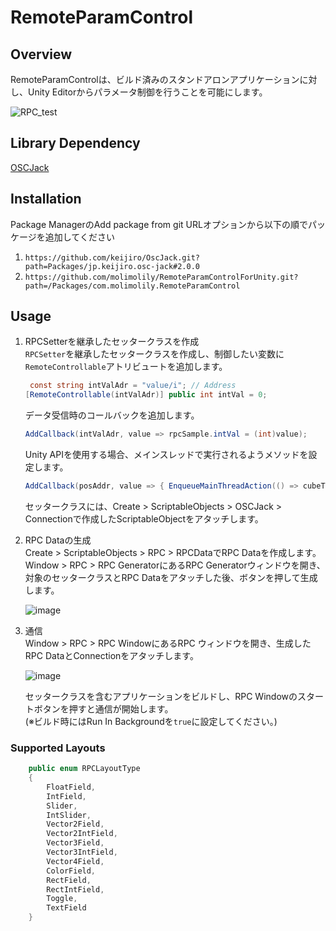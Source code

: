 # RemoteParamControl
## Overview
RemoteParamControlは、ビルド済みのスタンドアロンアプリケーションに対し、Unity Editorからパラメータ制御を行うことを可能にします。  

![RPC_test](https://github.com/user-attachments/assets/df0fab89-efcb-4d23-b220-b9b254749b3a)

## Library Dependency
[OSCJack](https://github.com/keijiro/OscJack)

## Installation
Package ManagerのAdd package from git URLオプションから以下の順でパッケージを追加してください
1. ```https://github.com/keijiro/OscJack.git?path=Packages/jp.keijiro.osc-jack#2.0.0```
2. ```https://github.com/molimolily/RemoteParamControlForUnity.git?path=/Packages/com.molimolily.RemoteParamControl```

## Usage
1. RPCSetterを継承したセッタークラスを作成  
   ```RPCSetter```を継承したセッタークラスを作成し、制御したい変数に```RemoteControllable```アトリビュートを追加します。  
   ``` C#
    const string intValAdr = "value/i"; // Address
   [RemoteControllable(intValAdr)] public int intVal = 0;
   ```
   データ受信時のコールバックを追加します。    
   ```C#
   AddCallback(intValAdr, value => rpcSample.intVal = (int)value);
   ```
   Unity APIを使用する場合、メインスレッドで実行されるようメソッドを設定します。  
   ```C#
   AddCallback(posAddr, value => { EnqueueMainThreadAction(() => cubeTransform.position = (Vector3)value); });
   ```
   セッタークラスには、Create > ScriptableObjects > OSCJack > Connectionで作成したScriptableObjectをアタッチします。  
2. RPC Dataの生成  
   Create > ScriptableObjects > RPC > RPCDataでRPC Dataを作成します。Window > RPC > RPC GeneratorにあるRPC Generatorウィンドウを開き、対象のセッタークラスとRPC Dataをアタッチした後、ボタンを押して生成します。  
   
   ![image](https://github.com/user-attachments/assets/032bbebb-1bc7-4179-b633-56a1876ce50e)


3. 通信  
   Window > RPC > RPC WindowにあるRPC ウィンドウを開き、生成したRPC DataとConnectionをアタッチします。  

   ![image](https://github.com/user-attachments/assets/5f0bb1a4-b76e-4fd3-abae-0cb390bd9af5)

   セッタークラスを含むアプリケーションをビルドし、RPC Windowのスタートボタンを押すと通信が開始します。    
   (※ビルド時にはRun In Backgroundを```true```に設定してください。)  

### Supported Layouts
```C#
    public enum RPCLayoutType
    {
        FloatField,
        IntField,
        Slider,
        IntSlider,
        Vector2Field,
        Vector2IntField,
        Vector3Field,
        Vector3IntField,
        Vector4Field,
        ColorField,
        RectField,
        RectIntField,
        Toggle,
        TextField
    }
```
